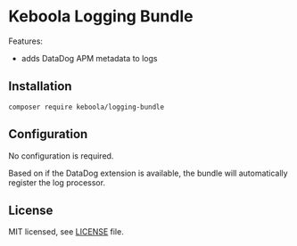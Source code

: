 # Keboola Logging Bundle
Features:
* adds DataDog APM metadata to logs

## Installation
```shell
composer require keboola/logging-bundle
```

## Configuration
No configuration is required.

Based on if the DataDog extension is available, the bundle will automatically register the log processor.

## License

MIT licensed, see [LICENSE](./LICENSE) file.
